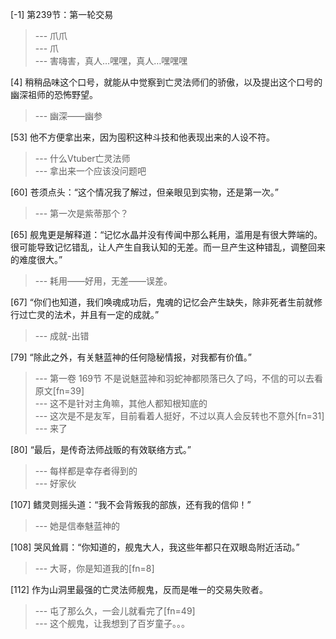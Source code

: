 
[-1] 第239节：第一轮交易
>--- 爪爪<br>
>--- 爪<br>
>--- 害嗨害，真人…嘿嘿，真人…嘿嘿嘿<br>

[4] 稍稍品味这个口号，就能从中觉察到亡灵法师们的骄傲，以及提出这个口号的幽深祖师的恐怖野望。
>--- 幽深——幽参<br>

[53] 他不方便拿出来，因为囤积这种斗技和他表现出来的人设不符。
>--- 什么Vtuber亡灵法师<br>
>--- 拿出来一个应该没问题吧<br>

[60] 苍须点头：“这个情况我了解过，但亲眼见到实物，还是第一次。”
>--- 第一次是紫蒂那个？<br>

[65] 舰鬼更是解释道：“记忆水晶并没有传闻中那么耗用，滥用是有很大弊端的。很可能导致记忆错乱，让人产生自我认知的无差。而一旦产生这种错乱，调整回来的难度很大。”
>--- 耗用——好用，无差——误差。<br>

[67] “你们也知道，我们唤魂成功后，鬼魂的记忆会产生缺失，除非死者生前就修行过亡灵的法术，并且有一定的成就。”
>--- 成就-出错<br>

[79] “除此之外，有关魅蓝神的任何隐秘情报，对我都有价值。”
>--- 第一卷 169节 不是说魅蓝神和羽蛇神都陨落已久了吗，不信的可以去看原文[fn=39]<br>
>--- 这不是针对主角嘛，其他人都知根知底的<br>
>--- 这次是不是友军，目前看着人挺好，不过以真人会反转也不意外[fn=31]<br>
>--- 来了<br>

[80] “最后，是传奇法师战贩的有效联络方式。”
>--- 每样都是幸存者得到的<br>
>--- 好家伙<br>

[107] 鳍灵则摇头道：“我不会背叛我的部族，还有我的信仰！”
>--- 她是信奉魅蓝神的<br>

[108] 哭风耸肩：“你知道的，舰鬼大人，我这些年都只在双眼岛附近活动。”
>--- 大哥，你是知道我的[fn=8]<br>

[112] 作为山洞里最强的亡灵法师舰鬼，反而是唯一的交易失败者。
>--- 屯了那么久，一会儿就看完了[fn=49]<br>
>--- 这个舰鬼，让我想到了百岁童子。。。<br>
